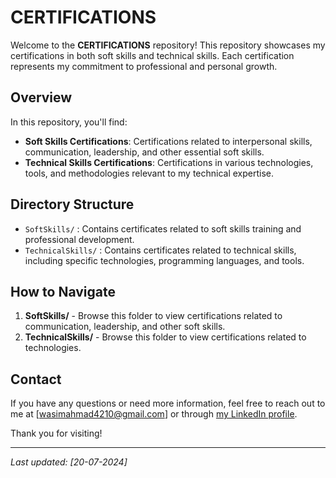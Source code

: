 # CERTIFICATIONS

Welcome to the **CERTIFICATIONS** repository! This repository showcases my certifications in both soft skills and technical skills. Each certification represents my commitment to professional and personal growth.

## Overview

In this repository, you'll find:

- **Soft Skills Certifications**: Certifications related to interpersonal skills, communication, leadership, and other essential soft skills.
- **Technical Skills Certifications**: Certifications in various technologies, tools, and methodologies relevant to my technical expertise.

## Directory Structure

- `SoftSkills/` : Contains certificates related to soft skills training and professional development.
- `TechnicalSkills/` : Contains certificates related to technical skills, including specific technologies, programming languages, and tools.

## How to Navigate

1. **SoftSkills/** - Browse this folder to view certifications related to communication, leadership, and other soft skills.
2. **TechnicalSkills/** - Browse this folder to view certifications related to technologies.

## Contact

If you have any questions or need more information, feel free to reach out to me at [wasimahmad4210@gmail.com] or through [my LinkedIn profile](https://www.linkedin.com/in/wasim-shaikh-4a4a10144).

Thank you for visiting!

---

*Last updated: [20-07-2024]*

